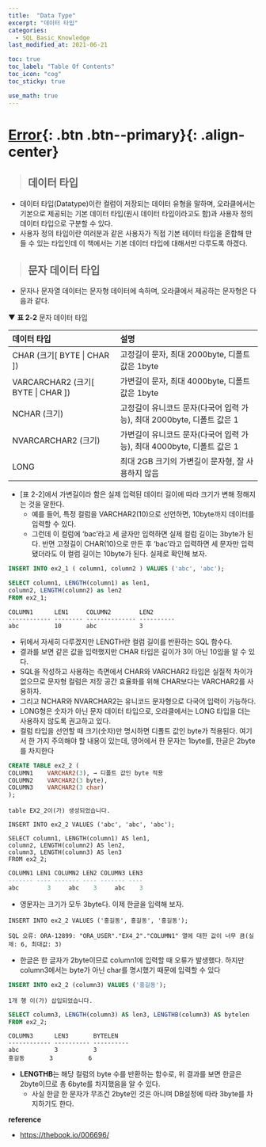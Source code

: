 ```yaml
---
title:  "Data Type"
excerpt: "데이터 타입"
categories:
  - SQL_Basic_Knowledge
last_modified_at: 2021-06-21

toc: true
toc_label: "Table Of Contents"
toc_icon: "cog"
toc_sticky: true

use_math: true
---
```


# [Error](#link){: .btn .btn--primary}{: .align-center}

> ## 데이터 타입

- 데이터 타입(Datatype)이란 컬럼이 저장되는 데이터 유형을 말하며, 오라클에서는 기본으로 제공되는 기본 데이터 타입(원시 데이터 타입이라고도 함)과 사용자 정의 데이터 타입으로 구분할 수 있다.
- 사용자 정의 타입이란 여러분과 같은 사용자가 직접 기본 테이터 타입을 혼합해 만들 수 있는 타입인데 이 책에서는 기본 데이터 타입에 대해서만 다루도록 하겠다.

> ## 문자 데이터 타입

- 문자나 문자열 데이터는 문자형 데이터에 속하며, 오라클에서 제공하는 문자형은 다음과 같다.

 ▼ **표 2-2** 문자 데이터 타입

| 데이터 타입                        | 설명                                                         |
| :--------------------------------- | :----------------------------------------------------------- |
| CHAR (크기[ BYTE \| CHAR ])        | 고정길이 문자, 최대 2000byte, 디폴트 값은 1byte              |
| VARCARCHAR2 (크기[ BYTE \| CHAR ]) | 가변길이 문자, 최대 4000byte, 디폴트 값은 1byte              |
| NCHAR (크기)                       | 고정길이 유니코드 문자(다국어 입력 가능), 최대 2000byte, 디폴트 값은 1 |
| NVARCARCHAR2 (크기)                | 가변길이 유니코드 문자(다국어 입력 가능), 최대 4000byte, 디폴트 값은 1 |
| LONG                               | 최대 2GB 크기의 가변길이 문자형, 잘 사용하지 않음            |

- [표 2-2]에서 가변길이라 함은 실제 입력된 데이터 길이에 따라 크기가 변해 정해지는 것을 말한다. 
  - 예를 들어, 특정 컬럼을 VARCHAR2(10)으로 선언하면, 10byte까지 데이터를 입력할 수 있다.
  - 그런데 이 컬럼에 ‘bac’라고 세 글자만 입력하면 실제 컬럼 길이는 3byte가 된다. 반면 고정길이 CHAR(10)으로 만든 후 ‘bac’라고 입력하면 세 문자만 입력됐더라도 이 컬럼 길이는 10byte가 된다. 실제로 확인해 보자.

```sql
INSERT INTO ex2_1 ( column1, column2 ) VALUES ('abc', 'abc');

SELECT column1, LENGTH(column1) as len1,
column2, LENGTH(column2) as len2
FROM ex2_1;
```

```
COLUMN1      LEN1     COLUMN2        LEN2
------------ -------- -------------- ----------
abc          10       abc            3
```

- 뒤에서 자세히 다루겠지만 LENGTH란 컬럼 길이를 반환하는 SQL 함수다. 
- 결과를 보면 같은 값을 입력했지만 CHAR 타입은 길이가 3이 아닌 10임을 알 수 있다.
- SQL을 작성하고 사용하는 측면에서 CHAR와 VARCHAR2 타입은 실질적 차이가 없으므로 문자형 컬럼은 저장 공간 효율화를 위해 CHAR보다는 VARCHAR2를 사용하자.
- 그리고 NCHAR와 NVARCHAR2는 유니코드 문자형으로 다국어 입력이 가능하다. 
- LONG형은 숫자가 아닌 문자 데이터 타입으로, 오라클에서는 LONG 타입을 더는 사용하지 않도록 권고하고 있다. 
- 컬럼 타입을 선언할 때 크기(숫자)만 명시하면 디폴트 값인 byte가 적용된다. 여기서 한 가지 주의해야 할 내용이 있는데, 영어에서 한 문자는 1byte를, 한글은 2byte를 차지한다

```sql
CREATE TABLE ex2_2 (
COLUMN1    VARCHAR2(3), → 디폴트 값인 byte 적용
COLUMN2    VARCHAR2(3 byte),
COLUMN3    VARCHAR2(3 char)
);
```

```
table EX2_2이(가) 생성되었습니다.
```

```
INSERT INTO ex2_2 VALUES ('abc', 'abc', 'abc');

SELECT column1, LENGTH(column1) AS len1,
column2, LENGTH(column2) AS len2,
column3, LENGTH(column3) AS len3
FROM ex2_2;
```

```sql
COLUMN1 LEN1 COLUMN2 LEN2 COLUMN3 LEN3
------- ---- ------- ---- ------- ----
abc        3     abc    3     abc    3
```

- 영문자는 크기가 모두 3byte다. 이제 한글을 입력해 보자.

```
INSERT INTO ex2_2 VALUES ('홍길동', 홍길동', '홍길동');
```

```
SQL 오류: ORA-12899: "ORA_USER"."EX4_2"."COLUMN1" 열에 대한 값이 너무 큼(실제: 6, 최대값: 3)
```

- 한글은 한 글자가 2byte이므로 column1에 입력할 때 오류가 발생했다. 하지만 column3에서는 byte가 아닌 char를 명시했기 때문에 입력할 수 있다

```sql
INSERT INTO ex2_2 (column3) VALUES ('홍길동');
```

```
1개 행 이(가) 삽입되었습니다.
```

```sql
SELECT column3, LENGTH(column3) AS len3, LENGTHB(column3) AS bytelen
FROM ex2_2;
```

```
COLUMN3      LEN3       BYTELEN
------------ ---------- ----------
abc          3          3
홍길동       3          6
```

- **LENGTHB**는 해당 컬럼의 byte 수를 반환하는 함수로, 위 결과를 보면 한글은 2byte이므로 총 6byte를 차지했음을 알 수 있다. 
  - 사실 한글 한 문자가 무조건 2byte인 것은 아니며 DB설정에 따라 3byte를 차지하기도 한다.

**reference**

- <https://thebook.io/006696/>

